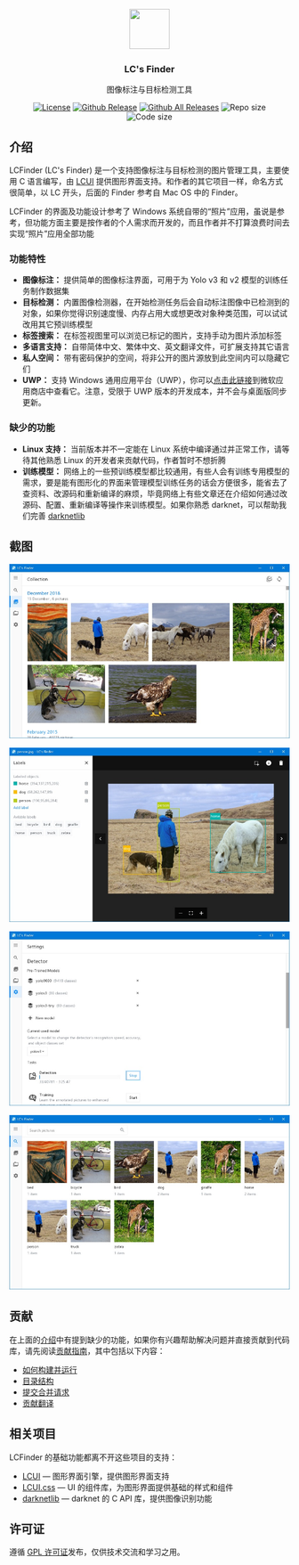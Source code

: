 <p align="center">
  <a href="http://lcfinder.lc-soft.io/">
    <img src="https://lcfinder.lc-soft.io/static/images/logo-lcfinder.png" alt="" width=72 height=72>
  </a>
  <h3 align="center">LC's Finder</h3>
  <p align="center">
    图像标注与目标检测工具
  </p>
  <p align="center">
    <a href="https://opensource.org/licenses/GPL-2.0"><img src="https://img.shields.io/github/license/lc-soft/LC-Finder.svg" alt="License"></a>
    <a href="https://github.com/lc-soft/LCUI/releases"><img src="https://img.shields.io/github/release/lc-soft/LC-Finder/all.svg" alt="Github Release"></a>
    <a href="https://github.com/lc-soft/LCUI/releases"><img src="https://img.shields.io/github/downloads/lc-soft/LC-Finder/total.svg" alt="Github All Releases"></a>
    <img src="https://img.shields.io/github/repo-size/lc-soft/LC-Finder.svg" alt="Repo size">
    <img src="https://img.shields.io/github/languages/code-size/lc-soft/LC-Finder.svg" alt="Code size">
  </p>
</p>

## 介绍

LCFinder (LC's Finder) 是一个支持图像标注与目标检测的图片管理工具，主要使用 C 语言编写，由 [LCUI](https://lcui.lc-soft.io) 提供图形界面支持。和作者的其它项目一样，命名方式很简单，以 LC 开头，后面的 Finder 参考自 Mac OS 中的 Finder。

LCFinder 的界面及功能设计参考了 Windows 系统自带的“照片”应用，虽说是参考，但功能方面主要是按作者的个人需求而开发的，而且作者并不打算浪费时间去实现“照片”应用全部功能

### 功能特性

- **图像标注：** 提供简单的图像标注界面，可用于为 Yolo v3 和 v2 模型的训练任务制作数据集
- **目标检测：** 内置图像检测器，在开始检测任务后会自动标注图像中已检测到的对象，如果你觉得识别速度慢、内存占用大或想更改对象种类范围，可以试试改用其它预训练模型
- **标签搜索：** 在标签视图里可以浏览已标记的图片，支持手动为图片添加标签
- **多语言支持：** 自带简体中文、繁体中文、英文翻译文件，可扩展支持其它语言
- **私人空间：** 带有密码保护的空间，将非公开的图片源放到此空间内可以隐藏它们
- **UWP：** 支持 Windows 通用应用平台（UWP），你可以[点击此链接](https://www.microsoft.com/store/apps/9NBLGGH401X5)到微软应用商店中查看它。注意，受限于 UWP 版本的开发成本，并不会与桌面版同步更新。

### 缺少的功能

- **Linux 支持：** 当前版本并不一定能在 Linux 系统中编译通过并正常工作，请等待其他熟悉 Linux 的开发者来贡献代码，作者暂时不想折腾
- **训练模型：** 网络上的一些预训练模型都比较通用，有些人会有训练专用模型的需求，要是能有图形化的界面来管理模型训练任务的话会方便很多，能省去了查资料、改源码和重新编译的麻烦，毕竟网络上有些文章还在介绍如何通过改源码、配置、重新编译等操作来训练模型。如果你熟悉 darknet，可以帮助我们完善 [darknetlib](https://github.com/lc-soft/darknetlib)

## 截图

[![screenshot 1](screenshots/1.jpg "LCFinder")](screenshots/1.jpg)

[![screenshot 1](screenshots/2.jpg "LCFinder")](screenshots/2.jpg)

[![screenshot 1](screenshots/3.jpg "LCFinder")](screenshots/3.jpg)

[![screenshot 1](screenshots/4.jpg "LCFinder")](screenshots/4.jpg)

## 贡献

在上面的[介绍](#介绍)中有提到缺少的功能，如果你有兴趣帮助解决问题并直接贡献到代码库，请先阅读[贡献指南](CONTRIBUTING.md)，其中包括以下内容：

- [如何构建并运行](CONTRIBUTING.md#构建和运行)
- [目录结构](CONTRIBUTING.md#目录结构)
- [提交合并请求](CONTRIBUTING.md#拉取请求)
- [贡献翻译](CONTRIBUTING.md#翻译)

## 相关项目

LCFinder 的基础功能都离不开这些项目的支持：

- [LCUI](https://lcui.lc-soft.io) — 图形界面引擎，提供图形界面支持
- [LCUI.css](https://github.com/lc-ui/lcui.css) — UI 的组件库，为图形界面提供基础的样式和组件
- [darknetlib](https://github.com/lc-soft/darknetlib) — darknet 的 C API 库，提供图像识别功能

## 许可证

遵循 [GPL 许可证](https://opensource.org/licenses/GPL-2.0)发布，仅供技术交流和学习之用。
